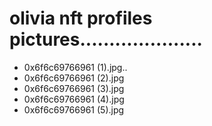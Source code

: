 # olivia nft profiles pictures.....................
- 0x6f6c69766961 (1).jpg..
- 0x6f6c69766961 (2).jpg
- 0x6f6c69766961 (3).jpg
- 0x6f6c69766961 (4).jpg
- 0x6f6c69766961 (5).jpg
